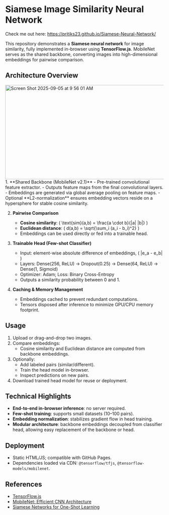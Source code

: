 


# Siamese Image Similarity Neural Network

Check me out here: https://pritiks23.github.io/Siamese-Neural-Network/

This repository demonstrates a **Siamese neural network** for image similarity, fully implemented in-browser using **TensorFlow.js**. MobileNet serves as the shared backbone, converting images into high-dimensional embeddings for pairwise comparison.

## Architecture Overview
<img width="700" height="300" alt="Screen Shot 2025-09-05 at 9 56 01 AM" src="https://github.com/user-attachments/assets/ee1bb62c-2d3e-4ff3-89bb-cb3e1191726e" />
1. **Shared Backbone (MobileNet v2.1)**  
   - Pre-trained convolutional feature extractor.
   - Outputs feature maps from the final convolutional layers.
   - Embeddings are generated via global average pooling on feature maps.
   - Optional **L2-normalization** ensures embedding vectors reside on a hypersphere for stable cosine similarity.

2. **Pairwise Comparison**  
   - **Cosine similarity**: \( \text{sim}(a,b) = \frac{a \cdot b}{\|a\| \|b\|} \)
   - **Euclidean distance**: \( d(a,b) = \sqrt{\sum_i (a_i - b_i)^2} \)
   - Embeddings can be used directly or fed into a trainable head.

3. **Trainable Head (Few-shot Classifier)**  
   - Input: element-wise absolute difference of embeddings, \( |e_a - e_b| \)  
   - Layers: Dense(256, ReLU) → Dropout(0.25) → Dense(64, ReLU) → Dense(1, Sigmoid)  
   - Optimizer: Adam; Loss: Binary Cross-Entropy  
   - Outputs a similarity probability between 0 and 1.  

4. **Caching & Memory Management**  
   - Embeddings cached to prevent redundant computations.
   - Tensors disposed after inference to minimize GPU/CPU memory footprint.


## Usage

1. Upload or drag-and-drop two images.
2. Compare embeddings:
   - Cosine similarity and Euclidean distance are computed from backbone embeddings.
3. Optionally:
   - Add labeled pairs (similar/different).
   - Train the head model in-browser.
   - Inspect predictions on new pairs.
4. Download trained head model for reuse or deployment.

## Technical Highlights

- **End-to-end in-browser inference**: no server required.  
- **Few-shot training**: supports small datasets (10–100 pairs).  
- **Embedding normalization**: stabilizes gradient flow in head training.  
- **Modular architecture**: backbone embeddings decoupled from classifier head, allowing easy replacement of the backbone or head.  

## Deployment

- Static HTML/JS; compatible with GitHub Pages.  
- Dependencies loaded via CDN: `@tensorflow/tfjs`, `@tensorflow-models/mobilenet`.

## References

- [TensorFlow.js](https://www.tensorflow.org/js)  
- [MobileNet: Efficient CNN Architecture](https://arxiv.org/abs/1704.04861)  
- [Siamese Networks for One-Shot Learning](https://www.cs.cmu.edu/~rsalakhu/papers/oneshot1.pdf)
